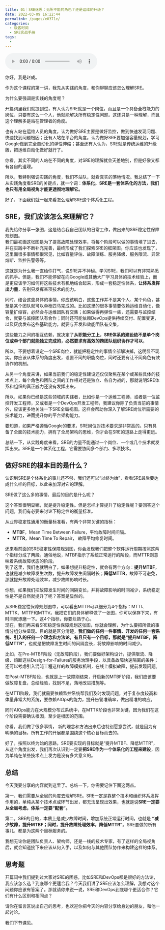 ```yaml
---
title: 01｜SRE迷思：无所不能的角色？还是运维的升级？
date: 2022-03-09 16:22:44
permalink: /pages/e0371e/
categories:
  - 极客时间
  - SRE实战手册
tags:
  - 
---
```

<audio title="01｜SRE迷思：无所不能的角色？还是运维的升级？" src="https://static001.geekbang.org/resource/audio/6c/b4/6c369871a455c580414561aca4f5c9b4.mp3" controls="controls"></audio> 
<p>你好，我是赵成。</p><p>作为这个课程的第一讲，我先从实践的角度，和你聊聊应该怎么理解SRE。</p><p>为什么要强调是实践的角度呢？</p><p>开篇词里我们就提到过，有人认为SRE就是一个岗位，而且是一个具备全栈能力的岗位，只要有这么一个人，他就能解决所有稳定性问题。这还只是一种理解，而且这个理解多是站在管理者的角度。</p><p>也有人站在运维人员的角度，认为做好SRE主要是做好监控，做到快速发现问题、快速找到问题根因；还有人站在平台的角度，认为做好SRE要加强容量规划，学习Google做到完全自动化的弹性伸缩；甚至还有人认为，SRE就是传统运维的升级版，把运维自动化做好就行了。</p><p>你看，其实不同的人站在不同的角度，对SRE的理解就会天差地别，但是好像又都有各自的道理。</p><p>所以，我特别强调实践的角度，我们不站队，就看真实的落地情况。我总结了一下从实践角度看SRE的关键点，就一个词：<strong>体系化</strong>。<strong>SRE是一套体系化的方法，我们也只有用全局视角才能更透彻地理解它。</strong></p><p>好了，下面我们就一起来看怎么理解SRE这个体系化工程。</p><h2>SRE，我们应该怎么来理解它？</h2><p>我先给你分享一张图，这是结合我自己团队的日常工作，做出来的SRE稳定性保障规划图。<br>
<img src="https://static001.geekbang.org/resource/image/31/f6/31144fb00cf21005a8d0ae3dc02378f6.jpg" alt=""><br>
我们最初画这张图是为了提高故障处理效率，将每个阶段可以做的事情填了进去，并在实践中不断补充完善，最终形成了我们探索SRE的框架图。你应该也发现了，这里面很多事情都很常见，比如容量评估、故障演练、服务降级、服务限流、异常熔断、监控告警等等。</p><!-- [[[read_end]]] --><p>这就是为什么我一直给你打气，说SRE并不神秘。学习SRE，我们可以有非常熟悉的抓手。但是，我们不能停留在向Google或其他大厂学习具体的技术经验上，而是更应该学习如何将这些技术有机地结合起来，形成一套稳定性体系，<strong>让体系发挥出力量</strong>，告别只发挥某项技术的能力。</p><p>同时，结合这些具体的事情，你应该明白，这些工作并不是某个人、某个角色，甚至是某个团队就可以单枪匹马完成的。比如这里的很多事情要依赖运维自动化，像容量扩缩容，必然会与运维团队有交集；如果做得再弹性一些，还需要与监控结合，就要与监控团队有合作；同时还可能依赖DevOps提供持续交付、配置变更，以及灰度发布这些基础能力，就要与开发和效能团队有交集。</p><p>这些能力之间的相互依赖，就决定了<strong>从职能分工上，SRE体系的建设绝不是单个岗位或单个部门就能独立完成的，必然要求有高效的跨团队组织协作才可以</strong>。</p><p>所以，不要想着设定一个SRE岗位，就能把稳定性的事情全部解决掉，这明显不现实。你应该从体系的角度出发，设置不同的职能岗位，同时还要有让不同角色有效协作的机制。</p><p>从另一个角度来讲，如果当前我们的稳定性建设还仅仅聚焦在某个或某些具体的技术点上，每个角色和团队之间的工作相对还是独立、各自为战的，那就说明SRE体系和组织的真正威力还没有发挥出来。</p><p>所以，如果你已经是这些领域的实践者，比如你是一个运维工程师，或者是一位监控开发工程师，又或者是一个DevOps开发工程师，我建议你除了负责当前的事情外，应该更多地关注一下SRE全局视图。这样会帮助你深入了解SRE岗位所需要的技术能力，进而提升你的平台架构能力。</p><p>要知道，如果严格遵循Google的要求，SRE岗位对技术要求是非常高的。只有具备了全面的技术能力，拥有了全局架构的思维，你才会在SRE的道路上走得更远。</p><p>总结一下，从实践角度来看，SRE的力量不能通过一个岗位、一个或几个技术就发挥出来。SRE是一个体系化工程，它需要协同多个部门、多项技术。</p><h2>做好SRE的根本目的是什么？</h2><p>认识到SRE是个体系化的事儿还不够，我们还可以“以终为始”，看看SRE最后要达成什么样的目标，以此来加深对它的理解。</p><p>SRE做了这么多的事情，最后的目的是什么呢？</p><p>这个答案很明显嘛，就是提升稳定性。但是怎样才算提升了稳定性呢？要回答这个问题，我们有必要来讨论下稳定性的衡量标准。</p><p>从业界稳定性通用的衡量标准看，有两个非常关键的指标：</p><ul>
<li><strong>MTBF</strong>，Mean Time Between Failure，平均故障时间间隔。</li>
<li><strong>MTTR</strong>，Mean Time To Repair， 故障平均修复时间。</li>
</ul><p>还来看前面的SRE稳定性保障规划图，你会发现我们把整个软件运行周期按照这两个指标分成了两段。通俗地说，MTBF指示了系统正常运行的阶段，而MTTR则意味着系统故障状态的阶段。<br>
<img src="https://static001.geekbang.org/resource/image/b3/93/b3c54d78efe3a7616a5e0fc8c124df93.jpg" alt=""><br>
到了这里，我们也就明白了，如果想提升稳定性，就会有两个方向：<strong>提升MTBF</strong>，也就是减少故障发生次数，提升故障发生间隔时长；<strong>降低MTTR</strong>，故障不可避免，那就提升故障处理效率，减少故障影响时长。</p><p>你想，如果我们把故障发生时间的间隔变长，并将故障影响的时间减少，系统稳定性是不是自然就提升了呢？答案是显然的。</p><p>从SRE稳定性保障规划图中，可以看出MTTR可以细分为4个指标：MTTI、MTTK、MTTF和MTTV。我把它们的具体解释做了一张图，你可以保存下来，有时间就琢磨一下。这4个指标，你要烂熟于心。<br>
<img src="https://static001.geekbang.org/resource/image/95/29/9542c5c234c8332f22a9f18b0707cf29.jpg" alt=""><br>
现在，我们再来看SRE稳定性保障规划这张图，你就会理解，为什么要把所做的事情分组分块呈现。目的就是区分清楚，<strong>我们做的任何一件事情、开发的任何一套系统、引入的任何一个理念和方法论，有且只有一个目标，那就是“提升MTBF，降低MTTR”</strong>，也就是把故障发生时间的间隔变长，将故障影响的时间减少。</p><p>比如，在Pre-MTBF阶段（无故障阶段），我们要做好架构设计，提供限流、降级、熔断这些Design-for-Failure的服务治理手段，以具备故障快速隔离的条件；还可以考虑引入混沌工程这样的故障模拟机制，在线上模拟故障，提前发现问题。</p><p>在Post-MTBF阶段，也就是上一故障刚结束，开启新的MTBF阶段，我们应该要做故障复盘，总结经验，找到不足，落地改进措施等。</p><p>在MTTI阶段，我们就需要依赖监控系统帮我们及时发现问题，对于复杂度较高和体量非常大的系统，要依赖AIOps的能力，提升告警准确率，做出精准的响应。</p><p>同时AIOps能力在大规模分布式系统中，在MTTK阶段也非常关键，因为我们在这个阶段需要确认根因，至少是根因的范围。</p><p>你看，我们做了很多事情， 新的理念和方法出来后也特别愿意尝试，就是因为有明确的目标，所有工作的开展都是围绕这个核心目标而去的。</p><p>好了，按照以终为始的思路，SRE要实现的目标就是“提升MTBF、降低MTTR”，从这个角度出发，我们再次认识到一定要<strong>把SRE作为一个体系化的工程来建设</strong>，因为单纯在某些技术点上发力是没有多大意义的。</p><h2>总结</h2><p>今天我要分享的内容就到这里了。总结一下，你需要记住下面这两点。</p><p>第一，我们需要从全局的角度去理解SRE。SRE一定是靠整个技术和组织体系发挥作用的，单纯从某个技术点或环节出发，都无法呈现出效果，也就是说<strong>SRE一定要从全局考虑，体系一定要“配套”。</strong></p><p>第二，SRE的目的，本质上是减少故障时间，增加系统正常运行时间，也就是 <strong>“减少故障，提升MTBF；同时，提升故障处理效率，降低MTTR”</strong>。SRE要做的所有事儿，都是为这两个目标服务的。</p><p>我想无论你是团队负责人、架构师，还是一线的技术专家，有了这样的全局视角后，就会知道接下来应该从何入手，以及如何与其他团队协作来构建这样的体系。</p><h2>思考题</h2><p>开篇词中我们提到过大家对SRE的困惑，比如SRE和DevOps都是很好的方法论，我应该怎么选？到底哪个更适合我？今天我们讲了SRE应该怎么理解，我想对这个问题你应该有答案了。那就请你来说一说，SRE和DevOps到底哪个更适合你？它们有什么区别和相同点？</p><p>请你在留言区说出自己的思考，也欢迎你把今天的内容分享给身边的朋友，和他一起讨论。</p><p>我们下节课见。</p>